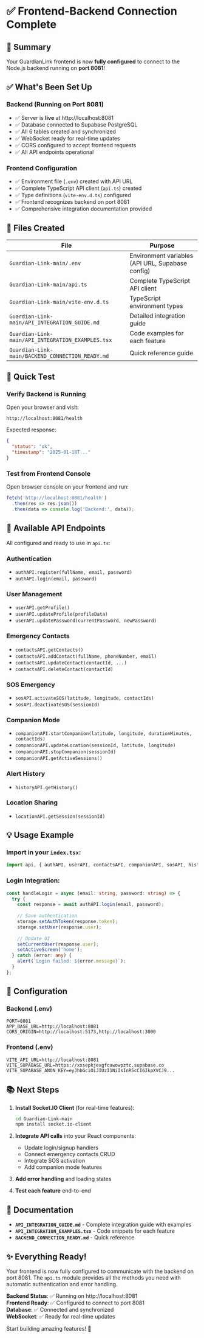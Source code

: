 # ✅ Frontend-Backend Connection Complete

## 🎉 Summary

Your GuardianLink frontend is now **fully configured** to connect to the Node.js backend running on **port 8081**!

## ✅ What's Been Set Up

### Backend (Running on Port 8081)
- ✅ Server is **live** at http://localhost:8081
- ✅ Database connected to Supabase PostgreSQL
- ✅ All 6 tables created and synchronized
- ✅ WebSocket ready for real-time updates
- ✅ CORS configured to accept frontend requests
- ✅ All API endpoints operational

### Frontend Configuration
- ✅ Environment file (`.env`) created with API URL
- ✅ Complete TypeScript API client (`api.ts`) created
- ✅ Type definitions (`vite-env.d.ts`) configured
- ✅ Frontend recognizes backend on port 8081
- ✅ Comprehensive integration documentation provided

## 📁 Files Created

| File | Purpose |
|------|---------|
| `Guardian-Link-main/.env` | Environment variables (API URL, Supabase config) |
| `Guardian-Link-main/api.ts` | Complete TypeScript API client |
| `Guardian-Link-main/vite-env.d.ts` | TypeScript environment types |
| `Guardian-Link-main/API_INTEGRATION_GUIDE.md` | Detailed integration guide |
| `Guardian-Link-main/API_INTEGRATION_EXAMPLES.tsx` | Code examples for each feature |
| `Guardian-Link-main/BACKEND_CONNECTION_READY.md` | Quick reference guide |

## 🚀 Quick Test

### Verify Backend is Running
Open your browser and visit:
```
http://localhost:8081/health
```

Expected response:
```json
{
  "status": "ok",
  "timestamp": "2025-01-18T..."
}
```

### Test from Frontend Console
Open browser console on your frontend and run:
```javascript
fetch('http://localhost:8081/health')
  .then(res => res.json())
  .then(data => console.log('Backend:', data));
```

## 🔗 Available API Endpoints

All configured and ready to use in `api.ts`:

### Authentication
- `authAPI.register(fullName, email, password)`
- `authAPI.login(email, password)`

### User Management
- `userAPI.getProfile()`
- `userAPI.updateProfile(profileData)`
- `userAPI.updatePassword(currentPassword, newPassword)`

### Emergency Contacts
- `contactsAPI.getContacts()`
- `contactsAPI.addContact(fullName, phoneNumber, email)`
- `contactsAPI.updateContact(contactId, ...)`
- `contactsAPI.deleteContact(contactId)`

### SOS Emergency
- `sosAPI.activateSOS(latitude, longitude, contactIds)`
- `sosAPI.deactivateSOS(sessionId)`

### Companion Mode
- `companionAPI.startCompanion(latitude, longitude, durationMinutes, contactIds)`
- `companionAPI.updateLocation(sessionId, latitude, longitude)`
- `companionAPI.stopCompanion(sessionId)`
- `companionAPI.getActiveSessions()`

### Alert History
- `historyAPI.getHistory()`

### Location Sharing
- `locationAPI.getSession(sessionId)`

## 💡 Usage Example

### Import in your `index.tsx`:
```typescript
import api, { authAPI, userAPI, contactsAPI, companionAPI, sosAPI, historyAPI, storage } from './api';
```

### Login Integration:
```typescript
const handleLogin = async (email: string, password: string) => {
  try {
    const response = await authAPI.login(email, password);
    
    // Save authentication
    storage.setAuthToken(response.token);
    storage.setUser(response.user);
    
    // Update UI
    setCurrentUser(response.user);
    setActiveScreen('home');
  } catch (error: any) {
    alert(`Login failed: ${error.message}`);
  }
};
```

## 🔧 Configuration

### Backend (.env)
```env
PORT=8081
APP_BASE_URL=http://localhost:8081
CORS_ORIGIN=http://localhost:5173,http://localhost:3000
```

### Frontend (.env)
```env
VITE_API_URL=http://localhost:8081
VITE_SUPABASE_URL=https://xxsepkjexgfcawowpztc.supabase.co
VITE_SUPABASE_ANON_KEY=eyJhbGciOiJIUzI1NiIsInR5cCI6IkpXVCJ9...
```

## 📚 Next Steps

1. **Install Socket.IO Client** (for real-time features):
   ```bash
   cd Guardian-Link-main
   npm install socket.io-client
   ```

2. **Integrate API calls** into your React components:
   - Update login/signup handlers
   - Connect emergency contacts CRUD
   - Integrate SOS activation
   - Add companion mode features

3. **Add error handling** and loading states

4. **Test each feature** end-to-end

## 📖 Documentation

- **`API_INTEGRATION_GUIDE.md`** - Complete integration guide with examples
- **`API_INTEGRATION_EXAMPLES.tsx`** - Code snippets for each feature
- **`BACKEND_CONNECTION_READY.md`** - Quick reference

## ✨ Everything Ready!

Your frontend is now fully configured to communicate with the backend on port 8081. The `api.ts` module provides all the methods you need with automatic authentication and error handling.

**Backend Status**: ✅ Running on http://localhost:8081  
**Frontend Ready**: ✅ Configured to connect to port 8081  
**Database**: ✅ Connected and synchronized  
**WebSocket**: ✅ Ready for real-time updates  

Start building amazing features! 🚀
